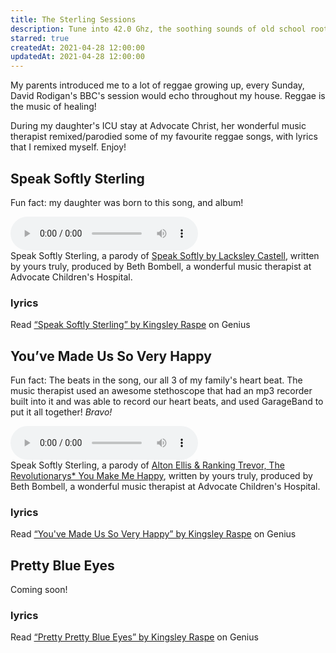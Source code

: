 ```yaml
---
title: The Sterling Sessions
description: Tune into 42.0 Ghz, the soothing sounds of old school roots reggae, classic songs remixed/parodied specifically for my daughter Sterling... reggae helps heal (even open heart surgery)!
starred: true
createdAt: 2021-04-28 12:00:00
updatedAt: 2021-04-28 12:00:00
---
```


<div class="container">
  <p>My parents introduced me to a lot of reggae growing up, every Sunday, David Rodigan's BBC's session would echo throughout my house. Reggae is the music of healing!</p>
  <p class="mb-5">During my daughter's ICU stay at Advocate Christ, her wonderful music therapist remixed/parodied some of my favourite reggae songs, with lyrics that I remixed myself. Enjoy!<p>
  <h2>Speak Softly Sterling</h2>
  <p>Fun fact: my daughter was born to this song, and album!</p>
  <audio controls class="w-100">
      <source src="/audio/speak-softly-sterling.mp3">
  </audio>
  <figcaption class="figure-caption">Speak Softly Sterling, a parody of <a href="https://www.discogs.com/Lacksley-Castell-Morning-Glory/release/2199736" target="_blank">Speak Softly by Lacksley Castell</a>, written by yours truly, produced by Beth Bombell, a wonderful music therapist at Advocate Children's Hospital.</figcaption>
  <h3 class="h4">lyrics</h3>
  <div id='rg_embed_link_6755309' class='rg_embed_link' data-song-id='6755309'>Read <a href='https://genius.com/Kingsley-raspe-speak-softly-sterling-lyrics' target="_blank">“Speak Softly Sterling” by Kingsley Raspe</a> on Genius</div> <script crossorigin src='https://genius.com/songs/6755309/embed.js'></script>

  <h2 class="pt-5 mt-5">You’ve Made Us So Very Happy</h2>
  <p>Fun fact: The beats in the song, our all 3 of my family's heart beat. The music therapist used an awesome stethoscope that had an mp3 recorder built into it and was able to record our heart beats, and used GarageBand to put it all together! <em>Bravo!</em> </p>
  <audio controls class="w-100">
      <source src="/audio/you-made-us-so-very-happy.mp3">
  </audio>
  <figcaption class="figure-caption">Speak Softly Sterling, a parody of <a href="https://www.discogs.com/Alton-Ellis-Ranking-Trevor-The-Revolutionarys-You-Make-Me-Happy-Baby-I-Love-You/master/499534" target="_blank">Alton Ellis &amp; Ranking Trevor, The Revolutionarys* You Make Me Happy</a>, written by yours truly, produced by Beth Bombell, a wonderful music therapist at Advocate Children's Hospital.</figcaption>
  <h3 class="h4">lyrics</h3>
  <div id='rg_embed_link_6755337' class='rg_embed_link' data-song-id='6755337'>Read <a href='https://genius.com/Kingsley-raspe-youve-made-us-so-very-happy-lyrics' target="_blank">“You've Made Us So Very Happy” by Kingsley Raspe</a> on Genius</div> <script crossorigin src='https://genius.com/songs/6755337/embed.js'></script>

  <h2 class="mt-5 pt-5">Pretty Blue Eyes</h2>
  <p>Coming soon!</p>
  <h3 class="h4">lyrics</h3>
  <div id='rg_embed_link_6755379' class='rg_embed_link' data-song-id='6755379'>Read <a href='https://genius.com/Kingsley-raspe-pretty-pretty-blue-eyes-lyrics'>“Pretty Pretty Blue Eyes” by Kingsley Raspe</a> on Genius</div> <script crossorigin src='https://genius.com/songs/6755379/embed.js'></script>
</div>
